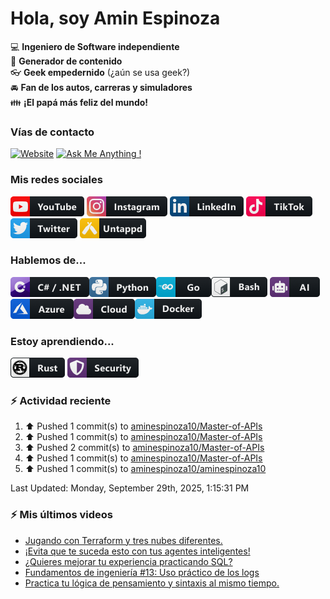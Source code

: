 # Hola, soy Amin Espinoza

:computer: **Ingeniero de Software independiente**  
:pencil: **Generador de contenido**  
:eyeglasses: **Geek empedernido** (¿aún se usa geek?)  
:oncoming_automobile: **Fan de los autos, carreras y simuladores**  
:family: **¡El papá más feliz del mundo!**

### Vías de contacto

[![Website](https://img.shields.io/badge/aminespinoza.com-up-green?style=for-the-badge)][website]
[![Ask Me Anything !](https://img.shields.io/badge/Ask%20me-anything-1abc9c.svg?style=for-the-badge)](https://calendly.com/aminespinoza/consultoria)

### Mis redes sociales
[<img src="./assets/social/youtube.png"/>][youtube]
[<img src="./assets/social/instagram.png"/>][instagram]
[<img src="./assets/social/linkedin.png"/>][linkedin]
[<img src="./assets/social/tiktok.png"/>][linkedin]
[<img src="./assets/social/twitter.png"/>][twitter]
[<img src="./assets/social/untappd.png"/>][untappd]

### Hablemos de...
<img src="./assets/tech/csharp_dotnet.png"/><img src="./assets/tech/python.png"/><img src="./assets/tech/go.png"/><img src="./assets/tech/bash.png"/>
<img src="./assets/tech/ai.png"/><img src="./assets/tech/azure.png"/><img src="./assets/tech/cloud.png"/><img src="./assets/tech/docker.png"/>

### Estoy aprendiendo...
<img src="./assets/tech/rust.png"/> <img src="./assets/tech/security.png"/>


### :zap: Actividad reciente
<!--RECENT_ACTIVITY:start-->
1. ⬆️ Pushed 1 commit(s) to [aminespinoza10/Master-of-APIs](https://github.com/aminespinoza10/Master-of-APIs)<br>
2. ⬆️ Pushed 1 commit(s) to [aminespinoza10/Master-of-APIs](https://github.com/aminespinoza10/Master-of-APIs)<br>
3. ⬆️ Pushed 2 commit(s) to [aminespinoza10/Master-of-APIs](https://github.com/aminespinoza10/Master-of-APIs)<br>
4. ⬆️ Pushed 1 commit(s) to [aminespinoza10/Master-of-APIs](https://github.com/aminespinoza10/Master-of-APIs)<br>
5. ⬆️ Pushed 1 commit(s) to [aminespinoza10/aminespinoza10](https://github.com/aminespinoza10/aminespinoza10)<br>
<!--RECENT_ACTIVITY:end-->
<!--RECENT_ACTIVITY:last_update-->
Last Updated: Monday, September 29th, 2025, 1:15:31 PM
<!--RECENT_ACTIVITY:last_update_end-->

### :zap: Mis últimos videos
<!-- YOUTUBE:START -->
- [Jugando con Terraform y tres nubes diferentes.](https://www.youtube.com/watch?v=NT8nBHdJn6M)
- [¡Evita que te suceda esto con tus agentes inteligentes!](https://www.youtube.com/shorts/YmHKwPHwibo)
- [¿Quieres mejorar tu experiencia practicando SQL?](https://www.youtube.com/shorts/ScicYQISbnk)
- [Fundamentos de ingeniería #13: Uso práctico de los logs](https://www.youtube.com/shorts/avDNXyzI4u4)
- [Practica tu lógica de pensamiento y sintaxis al mismo tiempo.](https://www.youtube.com/shorts/JJeHrnlWTlA)
<!-- YOUTUBE:END -->


[website]: https://aminespinoza.com/
[twitter]: https://twitter.com/aminespinoza
[youtube]: https://www.youtube.com/c/AminEspinoza
[linkedin]: https://www.linkedin.com/in/amin-espinoza-71b24661/
[instagram]: https://www.instagram.com/aminespinoza10/
[untappd]: https://untappd.com/user/aminespinoza
